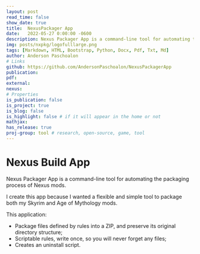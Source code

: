 ```yaml
---
layout: post
read_time: false
show_date: true
title:  NexusPackager App
date:   2022-05-27 0:00:00 -0600
description: Nexus Packager App is a command-line tool for automating the packaging process of Nexus mods.
img: posts/nxpkg/logofulllarge.png
tags: [Markdown, HTML, Bootstrap, Python, Docx, Pdf, Txt, Md]
author: Anderson Paschoalon
# Links
github: https://github.com/AndersonPaschoalon/NexusPackagerApp
publication: 
pdf: 
external:
nexus: 
# Properties
is_publication: false
is_project: true
is_blog: false
is_highlight: false # if it will appear in the home or not
mathjax: 
has_release: true
proj-group: tool # research, open-source, game, tool 
---
```


# Nexus Build App

Nexus Packager App is a command-line tool for automating the packaging process of Nexus mods.

I create this app because I wanted a flexible and simple tool to package both my Skyrim and Age of Mythology mods.

This application:

* Package files defined by rules into a ZIP, and preserve its original directory structure;
* Scriptable rules, write once, so you will never forget any files;
* Creates an uninstall script. 






